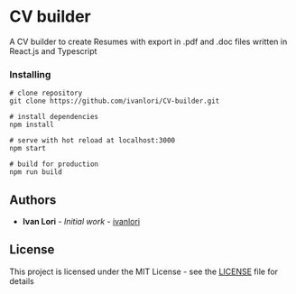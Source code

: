 # CV builder

A CV builder to create Resumes with export in .pdf and .doc files written in React.js and Typescript

### Installing

```
# clone repository
git clone https://github.com/ivanlori/CV-builder.git

# install dependencies
npm install

# serve with hot reload at localhost:3000
npm start

# build for production
npm run build

```

## Authors

* **Ivan Lori** - *Initial work* - [ivanlori](https://github.com/ivanlori)

## License

This project is licensed under the MIT License - see the [LICENSE](LICENSE) file for details